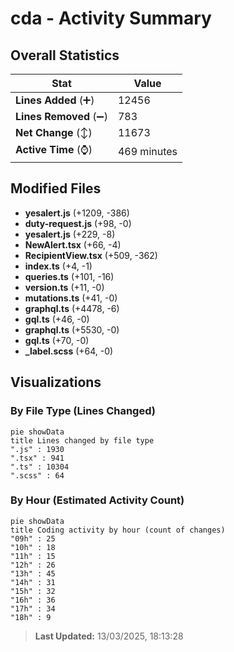 # cda - Activity Summary 

## Overall Statistics

| Stat                   | Value                                                             |
| ---------------------- | ----------------------------------------------------------------- |
| **Lines Added** (➕)   | 12456                                          |
| **Lines Removed** (➖) | 783                                        |
| **Net Change** (↕)    | 11673                |
| **Active Time** (⌚)   | 469 minutes |


## Modified Files
- **yesalert.js** (+1209, -386)
- **duty-request.js** (+98, -0)
- **yesalert.js** (+229, -8)
- **NewAlert.tsx** (+66, -4)
- **RecipientView.tsx** (+509, -362)
- **index.ts** (+4, -1)
- **queries.ts** (+101, -16)
- **version.ts** (+11, -0)
- **mutations.ts** (+41, -0)
- **graphql.ts** (+4478, -6)
- **gql.ts** (+46, -0)
- **graphql.ts** (+5530, -0)
- **gql.ts** (+70, -0)
- **_label.scss** (+64, -0)

## Visualizations

### By File Type (Lines Changed)

```mermaid
pie showData
title Lines changed by file type
".js" : 1930
".tsx" : 941
".ts" : 10304
".scss" : 64
```

### By Hour (Estimated Activity Count)

```mermaid
pie showData
title Coding activity by hour (count of changes)
"09h" : 25
"10h" : 18
"11h" : 15
"12h" : 26
"13h" : 45
"14h" : 31
"15h" : 32
"16h" : 36
"17h" : 34
"18h" : 9
```


> **Last Updated:** 13/03/2025, 18:13:28